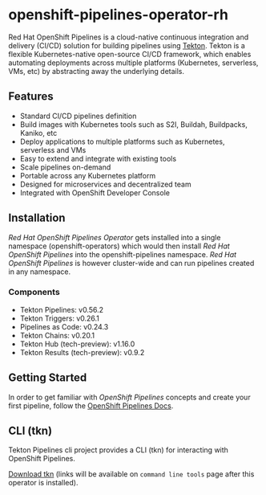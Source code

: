 # openshift-pipelines-operator-rh

Red Hat OpenShift Pipelines is a cloud-native continuous integration and delivery
(CI/CD) solution for building pipelines using [Tekton](https://tekton.dev).
Tekton is a flexible Kubernetes-native open-source CI/CD framework, which
enables automating deployments across multiple platforms (Kubernetes,
serverless, VMs, etc) by abstracting away the underlying details.

## Features

* Standard CI/CD pipelines definition
* Build images with Kubernetes tools such as S2I, Buildah, Buildpacks, Kaniko, etc
* Deploy applications to multiple platforms such as Kubernetes, serverless and VMs
* Easy to extend and integrate with existing tools
* Scale pipelines on-demand
* Portable across any Kubernetes platform
* Designed for microservices and decentralized team
* Integrated with OpenShift Developer Console

## Installation

_Red Hat OpenShift Pipelines Operator_ gets installed into a single namespace (openshift-operators) which would then install _Red Hat OpenShift Pipelines_ into the openshift-pipelines namespace. _Red Hat OpenShift Pipelines_ is however cluster-wide and can run pipelines created in any namespace.

### Components

- Tekton Pipelines: v0.56.2
- Tekton Triggers: v0.26.1
- Pipelines as Code: v0.24.3
- Tekton Chains: v0.20.1
- Tekton Hub (tech-preview): v1.16.0
- Tekton Results (tech-preview): v0.9.2

## Getting Started
In order to get familiar with _OpenShift Pipelines_ concepts and create your first pipeline, follow the [OpenShift Pipelines Docs](https://docs.openshift.com/container-platform/4.15/cicd/pipelines/creating-applications-with-cicd-pipelines.html).

## CLI (tkn)
Tekton Pipelines cli project provides a CLI (tkn) for interacting with OpenShift Pipelines.

[Download tkn](/command-line-tools) (links will be available on `command line tools` page after this operator is installed).

